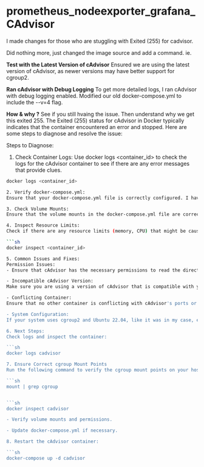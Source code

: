 # prometheus_nodeexporter_grafana_CAdvisor

I made changes for those who are stuggling with Exited (255) for cadvisor. 

Did nothing more, just changed the image source and add a command. ie. 

**Test with the Latest Version of cAdvisor**
Ensured we are using the latest version of cAdvisor, as newer versions may have better support for cgroup2.

**Ran cAdvisor with Debug Logging**
To get more detailed logs, I ran cAdvisor with debug logging enabled. Modified our old docker-compose.yml to include the --v=4 flag.

**How & why ?**
See if you still hvaing the issue. Then understand why we get this exited 255. The Exited (255) status for cAdvisor in Docker typically indicates that the container encountered an error and stopped. Here are some steps to diagnose and resolve the issue:

Steps to Diagnose:
1. Check Container Logs:
Use docker logs <container_id> to check the logs for the cAdvisor container to see if there are any error messages that provide clues.

 ```sh
docker logs <container_id>

2. Verify docker-compose.yml:
Ensure that your docker-compose.yml file is correctly configured. I have attached an example configuration for cAdvisor in docker-compose.yml

3. Check Volume Mounts:
Ensure that the volume mounts in the docker-compose.yml file are correct and that cAdvisor has the necessary permissions. Note that in your setup, you needed to avoid read-only mount points to resolve an issue.

4. Inspect Resource Limits:
Check if there are any resource limits (memory, CPU) that might be causing the container to exit.

 ```sh
docker inspect <container_id>

5. Common Issues and Fixes:
Permission Issues:
- Ensure that cAdvisor has the necessary permissions to read the directories it needs. This might involve adjusting the permissions of the directories or the Docker daemon configuration.

- Incompatible cAdvisor Version:
Make sure you are using a version of cAdvisor that is compatible with your Docker and host system.

- Conflicting Container:
Ensure that no other container is conflicting with cAdvisor's ports or mounts.

- System Configuration:
If your system uses cgroup2 and Ubuntu 22.04, like it was in my case, ensure cAdvisor is compatible with cgroup2.

6. Next Steps:
Check logs and inspect the container:

 ```sh
docker logs cadvisor

7. Ensure Correct cgroup Mount Points
Run the following command to verify the cgroup mount points on your host:

 ```sh
mount | grep cgroup


 ```sh
docker inspect cadvisor

- Verify volume mounts and permissions.

- Update docker-compose.yml if necessary.

8. Restart the cAdvisor container:

 ```sh
docker-compose up -d cadvisor
